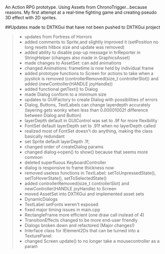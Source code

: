 An Action RPG prototype. Using Assets from ChronoTrigger...because reasons.
My first attempt at a real-time fighting game and creating pseudo 3D effect with 2D sprites.


##Updates made to DXTKGui that have not been pushed to DXTKGui project
>- updates from Fortress of Horrors
>- added comments to Sprite,and slightly improved it (setPosition no long resets hitbox size and update was removed)
>- added ability to disable pop-up message in hrReporter in StringHelper (changes also made in GraphicsAsset)
>- made changes to AssetSet: can add animations
>- changed Animations: frametime is now held by individual frame
>- added prototype functions to Screen for actions to take when a joystick is removed (controllerRemoved(size_t controllerSlot)) and added (newController(HANDLE joyHandle))
>- added functional getText() to Dialog
>- made Dialog conform to a minimum size
>- updates to GUIFactory to create Dialog with possibilities of errors
>- Dialog, Buttons, TextLabels can change layerdepth accurately
	(layering gets wonky when less than 0.00001002f difference between Dialog and Button)
>- layerDepth default in GUIControl was set to .9f for more flexibility
>- FontSet default layerDepth set to .91f when no layerDepth called
>- realized most of FontSet doesn't do anything, making the class basically redundant
>- set Sprite default layerDepth .1f;
>- changed order of createDialog params
>- changed dialog->open() to show() because that seems more common
>- deleted superfluous KeyboardController
>- dialog is responsive to frame thickness now
>- removed useless functions in TextLabel: setToUnpressedState(), setToHoverState(), setToSelectedState()
>- added controllerRemoved(size_t controllerSlot) and newController(HANDLE joyHandle) to Screen
>- moved AssetSet into DXTKGui and implemented asset sets
>- DynamicDialogs 
>- TextLabel setFonts weren't exposed
>- fixed major timing issues in main.cpp
>- RectangleFrame more efficient (one draw call instead of 4)
>- TransitionEffects changed to be more end-user friendly
>- Dialogs broken down and refactored (Major changes!)
>- Interface class for IElement2Ds that can be turned into a TexturePanel
>- changed Screen update() to no longer take a mousecontroller as a param